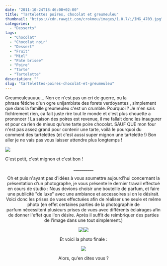 ```yaml
---
date: "2011-10-24T18:46:00+02:00"
title: "Tartelettes poires, chocolat et greumeuleu"
thumbnail: "https://cdn.rawgit.com/crokmou/images/1.0.7/i/IMG_4703.jpg"
categories:
  - "Desserts"
tags:
  - "Chocolat"
  - "Chocolat noir"
  - "Dessert"
  - "Fruit"
  - "Miel"
  - "Pate brisee"
  - "Poire"
  - "Tarte"
  - "Tartelette"
description: ""
slug: "tartelettes-poires-chocolat-et-greumeuleu"
---
```


Greumeuleuuuuu... Non ce n'est pas un cri de guerre, ou la phrase fétiche d'un ogre unijambiste des forets verdoyantes , simplement que dans la famille greumeuleu c'est un crumble. Pourquoi ? Je n'en sais fichtrement rien, ca fait juste rire tout le monde et c'est plus chouette a prononcer ! La saison des poires est revenue, il me fallait donc les inaugurer et pour ca rien de mieux qu'une tarte poire chocolat. SAUF QUE mon four n'est pas assez grand pour contenir une tarte, voilà le pourquoi du comment des tartelettes (et c'est aussi super mignon une tartelette !) Bon aller je ne vais pas vous laisser attendre plus longtemps !

[![](http://4.bp.blogspot.com/-GNLzJZcHNVs/TqmQHbRDhiI/AAAAAAAAA_s/cs92DztS9qY/s1600/tartelette.jpg)](http://4.bp.blogspot.com/-GNLzJZcHNVs/TqmQHbRDhiI/AAAAAAAAA_s/cs92DztS9qY/s1600/tartelette.jpg)

C'est petit, c'est mignon et c'est bon !

<div style="text-align: center;">__________

Oh et puis n'ayant pas d'idées à vous soumettre aujourd'hui concernant la présentation d'un photographe, je vous présente le dernier travail effectué en cours de studio : Nous devions choisir une bouteille de parfum, et faire une publicité "de luxe" avec une ambiance et accessoires si on le désirait. Voici donc les prises de vues effectuées afin de réaliser une seule et même photo (en effet certaines parties de la photographie de parfum nécessitent plusieurs prises de vues avec différents éclairages afin de donner l'effet que l'on désire. Après il suffit de reimbriquer des parties de l'image dans une tout simplement.)

[![](http://4.bp.blogspot.com/-an8LtjdKFpo/TqfjcYszu-I/AAAAAAAAA9s/74XMMuzEw_I/s320/2011_10_18_Parfum_Blieux+40174.jpg)](http://4.bp.blogspot.com/-an8LtjdKFpo/TqfjcYszu-I/AAAAAAAAA9s/74XMMuzEw_I/s1600/2011_10_18_Parfum_Blieux+40174.jpg)[![](http://1.bp.blogspot.com/-qHBYCCJNXc4/Tqfjd16xPUI/AAAAAAAAA90/T86HUKRoG8g/s320/2011_10_18_Parfum_Blieux+40185.jpg)](http://1.bp.blogspot.com/-qHBYCCJNXc4/Tqfjd16xPUI/AAAAAAAAA90/T86HUKRoG8g/s1600/2011_10_18_Parfum_Blieux+40185.jpg)

Et voici la photo finale :

[![](http://3.bp.blogspot.com/-i3v-Tjjyjss/TqfjtE1nP-I/AAAAAAAAA98/ggMeuLCWA-s/s640/2011_10_18_Parfum_Blieux+40174.jpg)](http://3.bp.blogspot.com/-i3v-Tjjyjss/TqfjtE1nP-I/AAAAAAAAA98/ggMeuLCWA-s/s1600/2011_10_18_Parfum_Blieux+40174.jpg)

Alors, qu'en dites vous ?

</div>